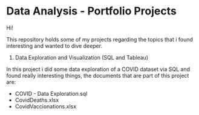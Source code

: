 # Data Analysis - Portfolio Projects

Hi!

This repository holds some of my projects regarding the topics that i found interesting and wanted to dive deeper.

1) Data Exploration and Visualization (SQL and Tableau)

In this project i did some data exploration of a COVID dataset via SQL and found really interesting things, the documents that are part of this project are:
  * COVID - Data Exploration.sql
  * CovidDeaths.xlsx
  * CovidVaccionations.xlsx
